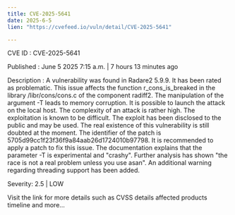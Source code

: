 ```yaml
---
title: CVE-2025-5641
date: 2025-6-5
lien: "https://cvefeed.io/vuln/detail/CVE-2025-5641"

---
```


CVE ID : CVE-2025-5641

Published :  June 5
2025
7:15 a.m. | 7 hours
13 minutes ago

Description : A vulnerability was found in Radare2 5.9.9. It has been rated as problematic. This issue affects the function r_cons_is_breaked in the library /libr/cons/cons.c of the component radiff2. The manipulation of the argument -T leads to memory corruption. It is possible to launch the attack on the local host. The complexity of an attack is rather high. The exploitation is known to be difficult. The exploit has been disclosed to the public and may be used. The real existence of this vulnerability is still doubted at the moment. The identifier of the patch is 5705d99cc1f23f36f9a84aab26d1724010b97798. It is recommended to apply a patch to fix this issue. The documentation explains that the parameter -T is experimental and "crashy". Further analysis has shown "the race is not a real problem unless you use asan". An additional warning regarding threading support has been added.

Severity: 2.5 | LOW

Visit the link for more details
such as CVSS details
affected products
timeline
and more...
